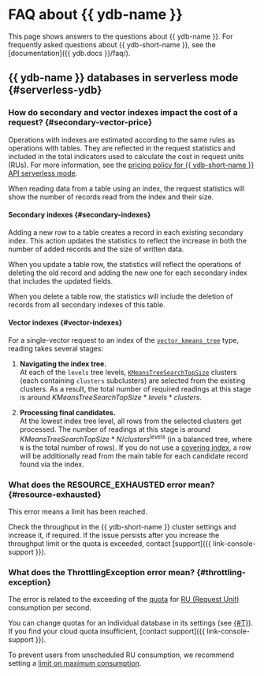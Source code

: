 # FAQ about {{ ydb-name }}

This page shows answers to the questions about {{ ydb-name }}. For frequently asked questions about {{ ydb-short-name }}, see the [documentation]({{ ydb.docs }}/faq/).

## {{ ydb-name }} databases in serverless mode {#serverless-ydb}

### How do secondary and vector indexes impact the cost of a request? {#secondary-vector-price}

Operations with indexes are estimated according to the same rules as operations with tables. They are reflected in the request statistics and included in the total indicators used to calculate the cost in request units (RUs). For more information, see the [pricing policy for {{ ydb-short-name }} API serverless mode](pricing/ru-yql.md).

When reading data from a table using an index, the request statistics will show the number of records read from the index and their size.

#### Secondary indexes {#secondary-indexes}

Adding a new row to a table creates a record in each existing secondary index. This action updates the statistics to reflect the increase in both the number of added records and the size of written data.

When you update a table row, the statistics will reflect the operations of deleting the old record and adding the new one for each secondary index that includes the updated fields.

When you delete a table row, the statistics will include the deletion of records from all secondary indexes of this table.

#### Vector indexes {#vector-indexes}

For a single-vector request to an index of the [`vector_kmeans_tree`](https://ydb.tech/docs/ru/dev/vector-indexes?version=main#kmeans-tree-type) type, reading takes several stages:

1. **Navigating the index tree.**  
   At each of the `levels` tree levels, [`KMeansTreeSearchTopSize`](https://ydb.tech/docs/ru/yql/reference/syntax/select/vector_index?version=main#kmeanstreesearchtopsize) clusters (each containing `clusters` subclusters) are selected from the existing clusters.
   As a result, the total number of required readings at this stage is around ${KMeansTreeSearchTopSize} * {levels} * {clusters}$.

1. **Processing final candidates.**  
   At the lowest index tree level, all rows from the selected clusters get processed.
   The number of readings at this stage is around ${KMeansTreeSearchTopSize} * N / {clusters}^{levels}$ (in a balanced tree, where `N` is the total number of rows).
   If you do not use a [covering index](https://ydb.tech/docs/ru/concepts/secondary_indexes#covering), a row will be additionally read from the main table for each candidate record found via the index.

### What does the RESOURCE_EXHAUSTED error mean? {#resource-exhausted}

This error means a limit has been reached.

Check the throughput in the {{ ydb-short-name }} cluster settings and increase it, if required. If the issue persists after you increase the throughput limit or the quota is exceeded, contact [support]({{ link-console-support }}).

### What does the ThrottlingException error mean? {#throttling-exception}

The error is related to the exceeding of the [quota](concepts/limits.md#ydb-quotas) for [RU (Request Unit)](concepts/serverless-and-dedicated.md#capacity) consumption per second.

You can change quotas for an individual database in its settings (see [{#T}](operations/manage-databases.md#update-db-serverless)). If you find your cloud quota insufficient, [contact support]({{ link-console-support }}).

To prevent users from unscheduled RU consumption, we recommend setting a [limit on maximum consumption](concepts/serverless-and-dedicated.md#capacity).
